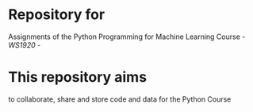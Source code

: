 # Repository for
Assignments of the Python Programming for Machine Learning Course  - *WS1920* -

# This repository aims
to collaborate, share and store code and data for the Python Course

